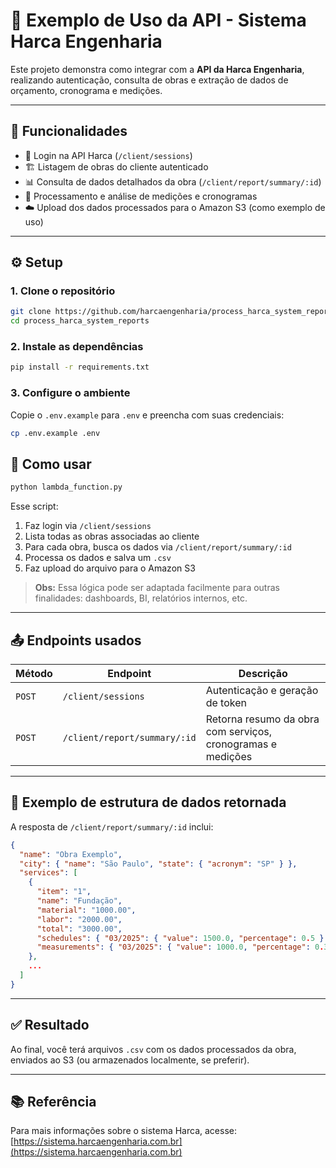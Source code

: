 # 🔌 Exemplo de Uso da API - Sistema Harca Engenharia

Este projeto demonstra como integrar com a **API da Harca Engenharia**, realizando autenticação, consulta de obras e extração de dados de orçamento, cronograma e medições.

---

## 📌 Funcionalidades

- 🔐 Login na API Harca (`/client/sessions`)
- 🏗️ Listagem de obras do cliente autenticado
- 📊 Consulta de dados detalhados da obra (`/client/report/summary/:id`)
- 🧮 Processamento e análise de medições e cronogramas
- ☁️ Upload dos dados processados para o Amazon S3 (como exemplo de uso)

---

## ⚙️ Setup

### 1. Clone o repositório
```bash
git clone https://github.com/harcaengenharia/process_harca_system_reports.git
cd process_harca_system_reports
```

### 2. Instale as dependências

```bash
pip install -r requirements.txt
```

### 3. Configure o ambiente

Copie o `.env.example` para `.env` e preencha com suas credenciais:

```bash
cp .env.example .env
```

## 🧪 Como usar

```bash
python lambda_function.py
```

Esse script:

1. Faz login via `/client/sessions`
2. Lista todas as obras associadas ao cliente
3. Para cada obra, busca os dados via `/client/report/summary/:id`
4. Processa os dados e salva um `.csv`
5. Faz upload do arquivo para o Amazon S3

> **Obs:** Essa lógica pode ser adaptada facilmente para outras finalidades: dashboards, BI, relatórios internos, etc.

---

## 📤 Endpoints usados

| Método | Endpoint | Descrição |
|--------|----------|-----------|
| `POST` | `/client/sessions` | Autenticação e geração de token |
| `POST` | `/client/report/summary/:id` | Retorna resumo da obra com serviços, cronogramas e medições |

---

## 📎 Exemplo de estrutura de dados retornada

A resposta de `/client/report/summary/:id` inclui:

```json
{
  "name": "Obra Exemplo",
  "city": { "name": "São Paulo", "state": { "acronym": "SP" } },
  "services": [
    {
      "item": "1",
      "name": "Fundação",
      "material": "1000.00",
      "labor": "2000.00",
      "total": "3000.00",
      "schedules": { "03/2025": { "value": 1500.0, "percentage": 0.5 } },
      "measurements": { "03/2025": { "value": 1000.0, "percentage": 0.33 } }
    },
    ...
  ]
}
```

---

## ✅ Resultado

Ao final, você terá arquivos `.csv` com os dados processados da obra, enviados ao S3 (ou armazenados localmente, se preferir).

---

## 📚 Referência

Para mais informações sobre o sistema Harca, acesse: [https://sistema.harcaengenharia.com.br](https://sistema.harcaengenharia.com.br)
